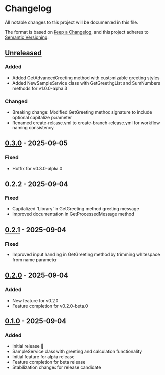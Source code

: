 # Changelog

All notable changes to this project will be documented in this file.

The format is based on [Keep a Changelog](https://keepachangelog.com/en/1.0.0/),
and this project adheres to [Semantic Versioning](https://semver.org/spec/v2.0.0.html).

## [Unreleased]

### Added
- Added GetAdvancedGreeting method with customizable greeting styles
- Added NewSampleService class with GetGreetingList and SumNumbers methods for v1.0.0-alpha.3

### Changed
- Breaking change: Modified GetGreeting method signature to include optional capitalize parameter
- Renamed create-release.yml to create-branch-release.yml for workflow naming consistency

## [0.3.0] - 2025-09-05

### Fixed
- Hotfix for v0.3.0-alpha.0

## [0.2.2] - 2025-09-04

### Fixed
- Capitalized 'Library' in GetGreeting method greeting message
- Improved documentation in GetProcessedMessage method

## [0.2.1] - 2025-09-04

### Fixed
- Improved input handling in GetGreeting method by trimming whitespace from name parameter

## [0.2.0] - 2025-09-04

### Added
- New feature for v0.2.0
- Feature completion for v0.2.0-beta.0

## [0.1.0] - 2025-09-04

### Added
- Initial release 🎉
- SampleService class with greeting and calculation functionality
- Initial feature for alpha release
- Feature completion for beta release
- Stabilization changes for release candidate

[unreleased]: https://github.com/neolution-ch/Neolution.ReleaseProcessTest.Test1/compare/v0.3.0...HEAD
[0.1.0]: https://github.com/neolution-ch/Neolution.ReleaseProcessTest.Test1/releases/tag/v0.1.0
[0.2.0]: https://github.com/neolution-ch/Neolution.ReleaseProcessTest.Test1/compare/v0.1.0...v0.2.0
[0.2.1]: https://github.com/neolution-ch/Neolution.ReleaseProcessTest.Test1/compare/v0.2.0...v0.2.1
[0.2.2]: https://github.com/neolution-ch/Neolution.ReleaseProcessTest.Test1/compare/v0.2.1...v0.2.2
[0.3.0]: https://github.com/neolution-ch/Neolution.ReleaseProcessTest.Test1/compare/v0.2.2...v0.3.0
